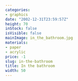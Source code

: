 ```yaml
---
categories:
- graphics
date: "2002-12-31T23:59:57Z"
height: 70
inStock: false
isVisible: false
mainImage: in_the_bathroom.jpg
materials:
- paper
- acrylic
price: -1
slug: in-the-bathroom
title: In the bathroom
width: 50
---
```


